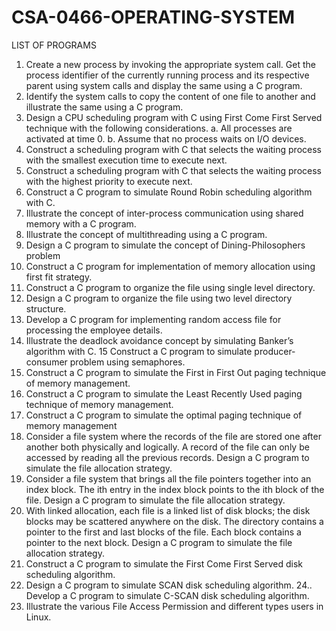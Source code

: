 # CSA-0466-OPERATING-SYSTEM
LIST OF PROGRAMS
1.	Create a new process by invoking the appropriate system call. Get the process identifier of the currently running process and its respective parent using system calls and display the same using a C program.
2. Identify the system calls to copy the content of one file to another and illustrate the same using a C program.
3. Design a CPU scheduling program with C using First Come First Served technique with the following considerations. 
a. All processes are activated at time 0. 
b. Assume that no process waits on I/O devices.
4. Construct a scheduling program with C that selects the waiting process with the smallest execution time to execute next.
5. Construct a scheduling program with C that selects the waiting process with the highest priority to execute next.
6. Construct a C program to simulate Round Robin scheduling algorithm with C.
7. Illustrate the concept of inter-process communication using shared memory with a C program.  
8. Illustrate the concept of multithreading using a C program.
9. Design a C program to simulate the concept of Dining-Philosophers problem
10. Construct a C program for implementation of memory allocation using first fit strategy.
11. Construct a C program to organize the file using single level directory.
12. Design a C program to organize the file using two level directory structure.
13. Develop a C program for implementing random access file for processing the employee details.
14. Illustrate the deadlock avoidance concept by simulating Banker’s algorithm with C. 
15 Construct a C program to simulate producer-consumer problem using semaphores.  
16. Construct a C program to simulate the First in First Out paging technique of memory management.
17. Construct a C program to simulate the Least Recently Used paging technique of memory management.
18. Construct a C program to simulate the optimal paging technique of memory management  
19. Consider a file system where the records of the file are stored one after another both physically and logically. A record of the file can only be accessed by reading all the previous records.  Design a C program to simulate the file allocation strategy.
20. Consider a file system that brings all the file pointers together into an index block. The ith entry in the index block points to the ith block of the file. Design a C program to simulate the file allocation strategy.
21. With linked allocation, each file is a linked list of disk blocks; the disk blocks may be scattered anywhere on the disk. The directory contains a pointer to the first and last blocks of the file.  Each block contains a pointer to the next block. Design a C program to simulate the file allocation strategy.
22. Construct a C program to simulate the First Come First Served disk scheduling algorithm.  
23. Design a C program to simulate SCAN disk scheduling algorithm.
24.. Develop a C program to simulate C-SCAN disk scheduling algorithm.
25. Illustrate the various File Access Permission and different types users in Linux.
